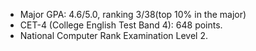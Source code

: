 
- Major GPA: 4.6/5.0, ranking 3/38(top 10% in the major)
- CET-4 (College English Test Band 4): 648 points.
- National Computer Rank Examination Level 2.
